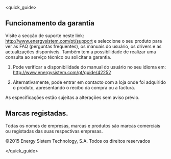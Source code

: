 <quick_guide>
## Funcionamento da garantia

Visite a secção de suporte neste link: http://www.energysistem.com/pt/support e seleccione o seu produto para ver as FAQ (perguntas frequentes), os manuais do usuário, os drivers e as actualizações disponíveis. Também tem a possibilidade de realizar uma consulta ao serviço técnico ou solicitar a garantia. 

1.	Pode verificar a disponibilidade do manual do usuário no seu idioma em: http://www.energysistem.com/pt/guide/42252 

2. Alternativamente, pode entrar em contacto com a loja onde foi adquirido o produto, apresentando o recibo da compra ou a factura.

As especificações estão sujeitas a alterações sem aviso prévio.

## Marcas registadas. 

Todas os nomes de empresas, marcas e produtos são marcas comerciais ou registadas das suas respectivas empresas.

©2015 Energy Sistem Technology, S.A. Todos os direitos reservados

</quick_guide>
